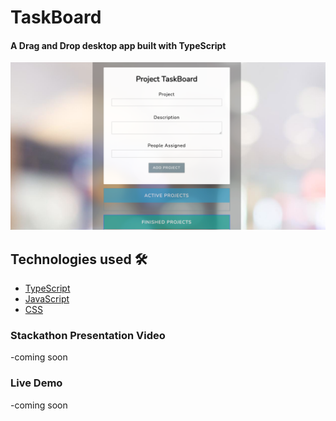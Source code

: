 # TaskBoard 
#### A Drag and Drop desktop app built with TypeScript
![Screenshot](TaskBoard.png)

## Technologies used 🛠️
- [TypeScript](https://www.typescriptlang.org/)
- [JavaScript](https://developer.mozilla.org/en-US/docs/Web/JavaScript)
- [CSS](https://www.w3.org/Style/CSS/Overview.en.html)

### Stackathon Presentation Video
-coming soon

### Live Demo
-coming soon
